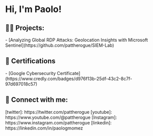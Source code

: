 <h1>Hi, I'm Paolo! 

<h2>👨‍💻 Projects:</h2>
- [Analyzing Global RDP Attacks: Geolocation Insights with Microsoft Sentinel](https://github.com/pattherogue/SIEM-Lab)


<h2>📃 Certifications</h2>
- [Google Cybersecurity Certificate](https://www.credly.com/badges/d976f13b-25df-43c2-8c7f-97d697018c57)

<h2> 🤳 Connect with me:</h2>
[twitter]: https://twitter.com/pattherogue
[youtube]: https://www.youtube.com/@pattherogue
[Instagram]: https://www.instagram.com/pattherogue
[linkedin]: https://linkedin.com/in/paologmomez


